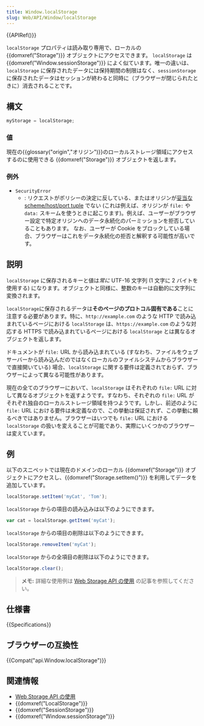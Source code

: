 ```yaml
---
title: Window.localStorage
slug: Web/API/Window/localStorage
---
```


{{APIRef()}}

`localStorage` プロパティは読み取り専用で、ローカルの {{domxref("Storage")}} オブジェクトにアクセスできます。 `localStorage` は {{domxref("Window.sessionStorage")}} によく似ています。唯一の違いは、`localStorage` に保存されたデータには保持期間の制限はなく、`sessionStorage` に保存されたデータはセッションが終わると同時に（ブラウザーが閉じられたときに）消去されることです。

## 構文

```js
myStorage = localStorage;
```

### 値

現在の{{glossary("origin","オリジン")}}のローカルストレージ領域にアクセスするのに使用できる {{domxref("Storage")}} オブジェクトを返します。

### 例外

- `SecurityError`
  - : リクエストがポリシーの決定に反している、またはオリジンが[妥当な scheme/host/port tuple](/ja/docs/Web/Security/Same-origin_policy#Definition_of_an_origin) でない (これは例えば、オリジンが `file:` や `data:` スキームを使うときに起こります)。例えば、ユーザーがブラウザー設定で特定オリジンへのデータ永続化のパーミッションを拒否していることもあります。
      なお、ユーザーが Cookie をブロックしている場合、ブラウザーはこれをデータ永続化の拒否と解釈する可能性が高いです。

## 説明

`localStorage` に保存されるキーと値は*常に* UTF-16 文字列 (1 文字に 2 バイトを使用する) になります。オブジェクトと同様に、整数のキーは自動的に文字列に変換されます。

`localStorage`に保存されるデータは**そのページのプロトコル固有である**ことに注意する必要があります。特に、`http://example.com` のような HTTP で読み込まれているページにおける `localStorage` は、`https://example.com` のような対応する HTTPS で読み込まれているページにおける `localStorage` とは異なるオブジェクトを返します。

ドキュメントが `file:` URL から読み込まれている (すなわち、ファイルをウェブサーバーから読み込んだのではなくローカルのファイルシステムからブラウザーで直接開いている) 場合、`localStorage` に関する要件は定義されておらず、ブラウザーによって異なる可能性があります。

現在の全てのブラウザーにおいて、`localStorage` はそれぞれの `file:` URL に対して異なるオブジェクトを返すようです。すなわち、それぞれの `file:` URL がそれぞれ独自のローカルストレージ領域を持つようです。しかし、前述のように `file:` URL における要件は未定義なので、この挙動は保証されず、この挙動に頼るべきではありません。ブラウザーはいつでも `file:` URL における `localStorage` の扱いを変えることが可能であり、実際にいくつかのブラウザーは変えています。

## 例

以下のスニペットでは現在のドメインのローカル {{domxref("Storage")}} オブジェクトにアクセスし、{{domxref("Storage.setItem()")}} を利用してデータを追加しています。

```js
localStorage.setItem('myCat', 'Tom');
```

`localStorage` からの項目の読み込みは以下のようにできます。

```js
var cat = localStorage.getItem('myCat');
```

`localStorage` からの項目の削除は以下のようにできます。

```js
localStorage.removeItem('myCat');
```

`localStorage` からの全項目の削除は以下のようにできます。

```js
localStorage.clear();
```

> **メモ:** 詳細な使用例は [Web Storage API の使用](/ja/docs/Web/API/Web_Storage_API/Using_the_Web_Storage_API) の記事を参照してください。

## 仕様書

{{Specifications}}

## ブラウザーの互換性

{{Compat("api.Window.localStorage")}}

## 関連情報

- [Web Storage API の使用](/ja/docs/Web/API/Web_Storage_API/Using_the_Web_Storage_API)
- {{domxref("LocalStorage")}}
- {{domxref("SessionStorage")}}
- {{domxref("Window.sessionStorage")}}
